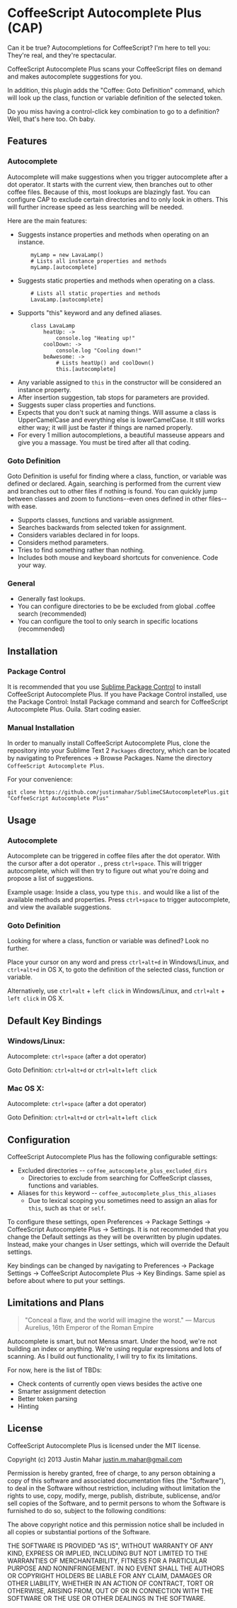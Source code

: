 CoffeeScript Autocomplete Plus (CAP)
====================================

Can it be true? Autocompletions for CoffeeScript? I'm here to tell you: They're real, and they're spectacular.

CoffeeScript Autocomplete Plus scans your CoffeeScript files on demand and makes autocomplete suggestions for you.

In addition, this plugin adds the "Coffee: Goto Definition" command, which will look up the class, function or variable definition of the selected token. 

Do you miss having a control-click key combination to go to a definition? Well, that's here too. Oh baby.

Features
--------

### Autocomplete

Autocomplete will make suggestions when you trigger autocomplete after a dot operator. It starts with the current view, then branches out to other coffee files. Because of this, most lookups are blazingly fast. You can configure CAP to exclude certain directories and to only look in others. This will further increase speed as less searching will be needed.

Here are the main features: 
* Suggests instance properties and methods when operating on an instance.
	```
		myLamp = new LavaLamp()
		# Lists all instance properties and methods
		myLamp.[autocomplete]
	```
* Suggests static properties and methods when operating on a class.
	```
		# Lists all static properties and methods
		LavaLamp.[autocomplete]
	```
* Supports "this" keyword and any defined aliases.
	```
		class LavaLamp
			heatUp: ->
				console.log "Heating up!"
			coolDown: ->
				console.log "Cooling down!"
			beAwesome: ->
				# Lists heatUp() and coolDown()
				this.[autocomplete]
	```
* Any variable assigned to `this` in the constructor will be considered an instance property.
* After insertion suggestion, tab stops for parameters are provided.
* Suggests super class properties and functions.
* Expects that you don't suck at naming things. Will assume a class is UpperCamelCase and everything else is lowerCamelCase. It still works either way; it will just be faster if things are named properly.
* For every 1 million autocompletions, a beautiful masseuse appears and give you a massage. You must be tired after all that coding.

### Goto Definition

Goto Definition is useful for finding where a class, function, or variable was defined or declared. Again, searching is performed from the current view and branches out to other files if nothing is found. You can quickly jump between classes and zoom to functions--even ones defined in other files--with ease.

* Supports classes, functions and variable assignment.
* Searches backwards from selected token for assignment.
* Considers variables declared in for loops.
* Considers method parameters.
* Tries to find something rather than nothing.
* Includes both mouse and keyboard shortcuts for convenience. Code your way.

### General 

* Generally fast lookups.
* You can configure directories to be be excluded from global .coffee search (recommended)
* You can configure the tool to only search in specific locations (recommended)

Installation
------------

### Package Control

It is recommended that you use [Sublime Package Control](http://wbond.net/sublime_packages/package_control) to install CoffeeScript Autocomplete Plus. If you have Package Control installed, use the Package Control: Install Package command and search for CoffeeScript Autocomplete Plus. Ouila. Start coding easier.

### Manual Installation

In order to manually install CoffeeScript Autocomplete Plus, clone the repository into your Sublime Text 2 `Packages` directory, which can be located by navigating to Preferences -> Browse Packages. Name the directory `CoffeeScript Autocomplete Plus`.

For your convenience:

```
git clone https://github.com/justinmahar/SublimeCSAutocompletePlus.git "CoffeeScript Autocomplete Plus"
```

Usage
-----

### Autocomplete

Autocomplete can be triggered in coffee files after the dot operator. With the cursor after a dot operator `.`, press `ctrl+space`. This will trigger autocomplete, which will then try to figure out what you're doing and propose a list of suggestions.

Example usage: Inside a class, you type `this.` and would like a list of the available methods and properties. Press `ctrl+space` to trigger autocomplete, and view the available suggestions.

### Goto Definition

Looking for where a class, function or variable was defined? Look no further.

Place your cursor on any word and press `ctrl+alt+d` in Windows/Linux, and `ctrl+alt+d` in OS X, to goto the definition of the selected class, function or variable.

Alternatively, use `ctrl+alt` + `left click` in Windows/Linux, and `ctrl+alt` + `left click` in OS X.

Default Key Bindings
--------------------

### Windows/Linux:

Autocomplete: `ctrl+space` (after a dot operator)

Goto Definition: `ctrl+alt+d` or `ctrl+alt`+`left click`

### Mac OS X:

Autocomplete: `ctrl+space` (after a dot operator)

Goto Definition: `ctrl+alt+d` or `ctrl+alt`+`left click`

Configuration
-------------

CoffeeScript Autocomplete Plus has the following configurable settings:

* Excluded directories -- `coffee_autocomplete_plus_excluded_dirs`
  - Directories to exclude from searching for CoffeeScript classes, functions and variables.
* Aliases for `this` keyword -- `coffee_autocomplete_plus_this_aliases`
  - Due to lexical scoping you sometimes need to assign an alias for `this`, such as `that` or `self`.

To configure these settings, open Preferences -> Package Settings -> CoffeeScript Autocomplete Plus -> Settings.  It is not recommended that you change the Default settings as they will be overwritten by plugin updates. Instead, make your changes in User settings, which will override the Default settings.

Key bindings can be changed by navigating to Preferences -> Package Settings -> CoffeeScript Autocomplete Plus -> Key Bindings. Same spiel as before about where to put your settings.

Limitations and Plans
---------------------

> "Conceal a flaw, and the world will imagine the worst." — Marcus Aurelius, 16th Emperor of the Roman Empire

Autocomplete is smart, but not Mensa smart. Under the hood, we're not building an index or anything. We're using regular expressions and lots of scanning. As I build out functionality, I will try to fix its limitations. 

For now, here is the list of TBDs:

* Check contents of currently open views besides the active one
* Smarter assignment detection
* Better token parsing
* Hinting

License
-------
CoffeeScript Autocomplete Plus is licensed under the MIT license.

Copyright (c) 2013 Justin Mahar <justin.m.mahar@gmail.com>

Permission is hereby granted, free of charge, to any person obtaining a copy of this software and associated documentation files (the "Software"), to deal in the Software without restriction, including without limitation the rights to use, copy, modify, merge, publish, distribute, sublicense, and/or sell copies of the Software, and to permit persons to whom the Software is furnished to do so, subject to the following conditions:

The above copyright notice and this permission notice shall be included in all copies or substantial portions of the Software.

THE SOFTWARE IS PROVIDED "AS IS", WITHOUT WARRANTY OF ANY KIND, EXPRESS OR IMPLIED, INCLUDING BUT NOT LIMITED TO THE WARRANTIES OF MERCHANTABILITY, FITNESS FOR A PARTICULAR PURPOSE AND NONINFRINGEMENT. IN NO EVENT SHALL THE AUTHORS OR COPYRIGHT HOLDERS BE LIABLE FOR ANY CLAIM, DAMAGES OR OTHER LIABILITY, WHETHER IN AN ACTION OF CONTRACT, TORT OR OTHERWISE, ARISING FROM, OUT OF OR IN CONNECTION WITH THE SOFTWARE OR THE USE OR OTHER DEALINGS IN THE SOFTWARE.